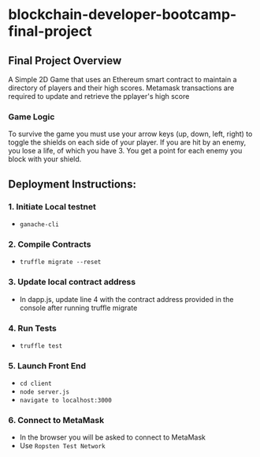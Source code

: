 # blockchain-developer-bootcamp-final-project

## Final Project Overview
A Simple 2D Game that uses an Ethereum smart contract to maintain a directory of players and their high scores. 
Metamask transactions are required to update and retrieve the pplayer's high score

### Game Logic
To survive the game you must use your arrow keys (up, down, left, right) to toggle the shields on each side of your player. If you are hit by
an enemy, you lose a life, of which you have 3. You get a point for each enemy you block with your shield. 

## Deployment Instructions:
### 1. Initiate Local testnet
- ``` ganache-cli ```

### 2. Compile Contracts
- ``` truffle migrate --reset ```

### 3. Update local contract address
- In dapp.js, update line 4 with the contract address provided in the console after running truffle migrate

### 4. Run Tests
- ```truffle test```

### 5. Launch Front End
- ``` cd client ```
- ``` node server.js ```
- ``` navigate to localhost:3000 ```

### 6. Connect to MetaMask
- In the browser you will be asked to connect to MetaMask
- Use `Ropsten Test Network`


